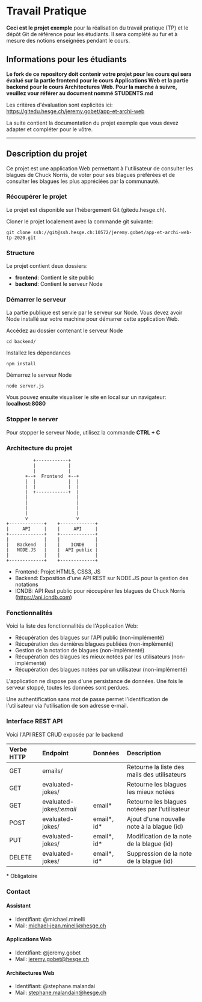 # Travail Pratique

**Ceci est le projet exemple** pour la réalisation du travail pratique (TP) et le dépôt Git de référence pour les étudiants. Il sera complété au fur et à mesure des notions enseignées pendant le cours.

## Informations pour les étudiants

**Le fork de ce repository doit contenir votre projet pour les cours qui sera évalué sur la partie frontend pour le cours Applications Web et la partie backend pour le cours Architectures Web. Pour la marche à suivre, veuillez vour référer au document nommé STUDENTS.md**

Les critères d'évaluation sont explicités ici: https://gitedu.hesge.ch/jeremy.gobet/app-et-archi-web

La suite contient la documentation du projet exemple que vous devez adapter et compléter pour le vôtre.

---

## Description du projet

Ce projet est une application Web permettant à l'utilisateur de consulter les blagues de Chuck Norris, de voter pour ses blagues préférées et de consulter les blagues les plus appréciées par la communauté.

### Réccupérer le projet

Le projet est disponible sur l'hébergement Git (gitedu.hesge.ch).

Cloner le projet localement avec la commande git suivante:

`git clone ssh://git@ssh.hesge.ch:10572/jeremy.gobet/app-et-archi-web-tp-2020.git`

### Structure

Le projet contient deux dossiers:

- **frontend**: Contient le site public
- **backend**: Contient le serveur Node

### Démarrer le serveur

La partie publique est servie par le serveur sur Node. Vous devez avoir Node installé sur votre machine pour démarrer cette application Web.

Accédez au dossier contenant le serveur Node

`cd backend/`

Installez les dépendances

`npm install`

Démarrez le serveur Node

`node server.js`

Vous pouvez ensuite visualiser le site en local sur un navigateur: **localhost:8080**

### Stopper le server

Pour stopper le serveur Node, utilisez la commande **CTRL + C**

### Architecture du projet

              +------------+
              |            |
              |            |
           +--+  Frontend  +--+
           |  |            |  |
           |  |            |  |
           |  +------------+  |
           |                  |
           |                  |
           |                  |
           |                  |
           v                  v
    +-------------+    +-------------+
    |     API     |    |     API     |
    +-------------+    +-------------+
    |             |    |             |
    |   Backend   |    |    ICNDB    |
    |   NODE.JS   |    |  API public |
    |             |    |             |
    +-------------+    +-------------+

- Frontend: Projet HTML5, CSS3, JS
- Backend: Exposition d'une API REST sur NODE.JS pour la gestion des notations
- ICNDB: API Rest public pour réccupérer les blagues de Chuck Norris (https://api.icndb.com)

### Fonctionnalités

Voici la liste des fonctionnalités de l'Application Web:

- Récupération des blagues sur l'API public (non-implémenté)
- Récupération des dernières blagues publiées (non-implémenté)
- Gestion de la notation de blagues (non-implémenté)
- Récupération des blagues les mieux notées par les utilisateurs (non-implémenté)
- Récupération des blagues notées par un utilisateur (non-implémenté)

L'application ne dispose pas d'une persistance de données. Une fois le serveur stoppé, toutes les données sont perdues.

Une authentification sans mot de passe permet l'identification de l'utilisateur via l'utilisation de son adresse e-mail.

### Interface REST API

Voici l'API REST CRUD exposée par le backend

| Verbe HTTP | Endpoint                 | Données     | Description |
|:-----------|:-------------------------|:------------|:------------|
| GET        | emails/                  |             | Retourne la liste des mails des utilisateurs |
| GET        | evaluated-jokes/         |             | Retourne les blagues les mieux notées |
| GET        | evaluated-jokes/*:email* | email*      | Retourne les blagues notées par l'utilisateur |
| POST       | evaluated-jokes/         | email*, id* | Ajout d'une nouvelle note à la blague (id) |
| PUT        | evaluated-jokes/         | email*, id* | Modification de la note de la blague (id) |
| DELETE     | evaluated-jokes/         | email*, id* | Suppression de la note de la blague (id) |

\* Obligatoire

### Contact

#### Assistant

- Identifiant: @michael.minelli
- Mail: michael-jean.minelli@hesge.ch

#### Applications Web

- Identifiant: @jeremy.gobet
- Mail: jeremy.gobet@hesge.ch

#### Architectures Web

- Identifiant: @stephane.malandai
- Mail: stephane.malandain@hesge.ch
